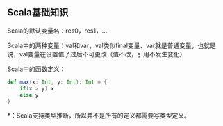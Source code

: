 ## Scala基础知识

Scala的默认变量名：res0，res1，...

Scala中的两种变量：val和var，val类似final变量、var就是普通变量，也就是说，val变量在设置值了过后不可更改（值不改，引用不发生变化）

Scala中的函数定义：

```scala
def max(x: Int, y: Int): Int = {
    if(x > y) x
    else y
}
```

\*：Scala支持类型推断，所以并不是所有的定义都需要写类型定义。



